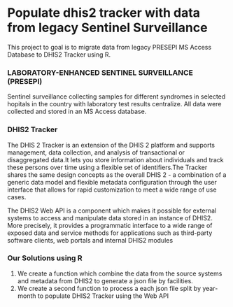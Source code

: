 # Populate dhis2 tracker with data from legacy Sentinel Surveillance
This project to goal is to migrate data from legacy PRESEPI MS Access Database to DHIS2 Tracker using R.

### LABORATORY-ENHANCED SENTINEL SURVEILLANCE (PRESEPI)

Sentinel surveillance collecting samples for different syndromes in selected hopitals in the country with laboratory test results centralize. All data were collected and stored in an MS Access database.

### DHIS2 Tracker

The DHIS 2 Tracker is an extension of the DHIS 2 platform and supports management, data collection, and analysis of transactional or disaggregated data.It lets you store information about individuals and track these persons over time using a flexible set of identifiers.The Tracker shares the same design concepts as the overall DHIS 2 - a combination of a generic data model and flexible metadata configuration through the user interface that allows for rapid customization to meet a wide range of use cases.

The DHIS2 Web API is a component which makes it possible for external systems to access and manipulate data stored in an instance of DHIS2. More precisely, it provides a programmatic interface to a wide range of exposed data and service methods for applications such as third-party software clients, web portals and internal DHIS2 modules

### Our Solutions using R

1. We create a function which combine the data from the source systems and metadata from DHIS2  to generate a json file by facilities.
2. We create a  second function to process a each json file split by year-month to populate DHIS2 Tracker using the Web API

